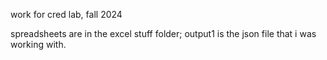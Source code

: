 work for cred lab, fall 2024

spreadsheets are in the excel stuff folder; output1 is the json file that i was working with.
